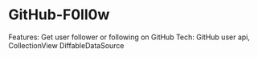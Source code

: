 # GitHub-F0ll0w

Features: Get user follower or following on GitHub
Tech: GitHub user api, CollectionView DiffableDataSource
